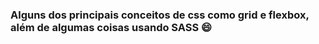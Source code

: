 ### Alguns dos principais conceitos de css como grid e flexbox, além de algumas coisas usando SASS :smile:
